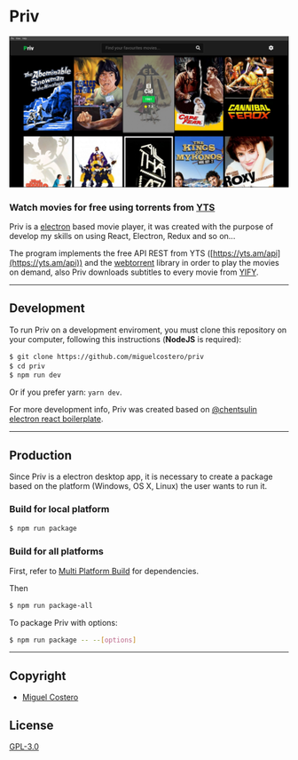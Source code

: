 # Priv 

![Priv](./docs/images/priv.jpg)

### Watch movies for free using torrents from [YTS](https://yts.am/)

Priv is a [electron](https://electronjs.org/) based movie player, it was created with the purpose of develop my skills on using React, Electron, Redux and so on...

The program implements the free API REST from YTS ([https://yts.am/api](https://yts.am/api)) and the [webtorrent](https://webtorrent.io/) library in order to play the movies on demand, also Priv downloads subtitles to every movie from [YIFY](http://www.yifysubtitles.com).

-------

## Development

To run Priv on a development enviroment, you must clone this repository on your computer, following this instructions (**NodeJS** is required): 

```bash
$ git clone https://github.com/miguelcostero/priv
$ cd priv
$ npm run dev
```
Or if you prefer yarn: `yarn dev`.

For more development info, Priv was created based on [@chentsulin](https://github.com/chentsulin) [electron react boilerplate](https://github.com/chentsulin/electron-react-boilerplate).

--------

## Production

Since Priv is a electron desktop app, it is necessary to create a package based on the platform (Windows, OS X, Linux) the user wants to run it. 

### Build for local platform

``` bash
$ npm run package
```

### Build for all platforms

First, refer to [Multi Platform Build](https://www.electron.build/multi-platform-build) for dependencies.

Then

```bash
$ npm run package-all
```

To package Priv with options: 

```bash
$ npm run package -- --[options]
```

--------

## Copyright
- [Miguel Costero](https://miguelcostero.com.ve)

## License

[GPL-3.0](https://opensource.org/licenses/GPL-3.0)
